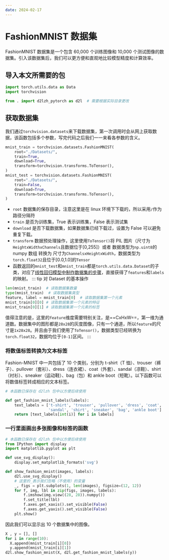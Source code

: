 ```yaml
---
date: 2024-02-17
---
```


# FashionMNIST 数据集

FashionMNIST 数据集是一个包含 60,000 个训练图像和 10,000 个测试图像的数据集。引入该数据集后，我们可以更方便和直观地比较模型精度和计算效率。

## 导入本文所需要的包

```python
import torch.utils.data as Data
import torchvision

from . import d2lzh_pytorch as d2l  # 需要根据实际目录更改
```

## 获取数据集

我们通过`torchvision.datasets`来下载数据集，第一次调用时会从网上获取数据，该函数包括多个参数，写完代码之后我们一一来看各参数的含义。

```python
mnist_train = torchvision.datasets.FashionMNIST(
    root="./Datasets/",
    train=True,
    download=True,
    transform=torchvision.transforms.ToTensor(),
)
mnist_test = torchvision.datasets.FashionMNIST(
    root="./Datasets/",
    train=False,
    download=True,
    transform=torchvision.transforms.ToTensor(),
)
```

- `root` 数据集的保存目录，注意这里是在 linux 环境下下载的，所以采用`/`作为路径分隔符
- `train` 是否为训练集，True 表示训练集，False 表示测试集
- `download` 是否下载数据集，如果数据集已经下载过，设置为 False 可以避免重复下载。
- `transform` 数据预处理操作，这里使用`ToTensor()`将 PIL 图片（尺寸为 `HeightxWidthxChannels`且数据位于[0,255]）或者 数据类型为`np.uint8`的 numpy 数组 转换为 尺寸为`ChannelsxHeightxWidth`，数据类型为`torch.float32`且位于[0.0,1.0]的`Tensor`
- 函数返回的`mnist_test`和`mnist_train`都是`torch.utils.data.Dataset`的子类，对应了[线性回归模型中制作数据集的步骤](./2.1linear_regression.md#生成并制作数据集)，直接获得了`features`和`labels`的映射。
::: tip 对 Dataset 的基本操作
```python
len(mnist_train)  # 读取数据集数量
type(mnist_train)  # 读取数据集类型
feature, label = mnist_train[0]  # 读取数据集第一个元素
mnist_train[0][0] # 读取数据集第一个元素的特征
mnist_train[0][1] # 读取数据集第一个元素的标签
```

值得注意的是，这里的`feature`维度需要特别关注，是==CxHxW==，第一维为通道数。数据集中的图形都是`28x28`的灰度图像，只有一个通道，所以`feature`的尺寸是`1x28x28`。并且由于我们使用了`ToTensor()`，数据类型已经转换为`torch.float32`，数据均位于`[0-1]`区间。
:::

### 将数值标签转换为文本标签

Fashion-MNIST 中一共包括了 10 个类别，分别为 t-shirt（T 恤）、trouser（裤子）、pullover（套衫）、dress（连衣裙）、coat（外套）、sandal（凉鞋）、shirt（衬衫）、sneaker（运动鞋）、bag（包）和 ankle boot（短靴）。以下函数可以将数值标签转成相应的文本标签。

```python
# 本函数已保存在 d2lzh 包中以方便后续使用

def get_fashion_mnist_labels(labels):
    text_labels = ['t-shirt', 'trouser', 'pullover', 'dress', 'coat',
                   'sandal', 'shirt', 'sneaker', 'bag', 'ankle boot']
    return [text_labels[int(i)] for i in labels]
```

### 一行里面画出多张图像和标签的函数
``` python
# 本函数已保存在 d2lzh 包中以方便后续使用
from IPython import display
import matplotlib.pyplot as plt

def use_svg_display():
    display.set_matplotlib_formats('svg')

def show_fashion_mnist(images, labels):
    d2l.use_svg_display()
    # 这里的_表示我们忽略（不使用）的变量
    _, figs = plt.subplots(1, len(images), figsize=(12, 12))
    for f, img, lbl in zip(figs, images, labels):
        f.imshow(img.view((28, 28)).numpy())
        f.set_title(lbl)
        f.axes.get_xaxis().set_visible(False)
        f.axes.get_yaxis().set_visible(False)
    plt.show()
```

因此我们可以显示出 10 个数据集中的图像。

```python
X , y = [], []
for i in range(10):
  X.append(mnist_train[i][0])
  y.append(mnist_train[i][1])
d2l.show_fashion_mnist(X, d2l.get_fashion_mnist_labels(y))
```